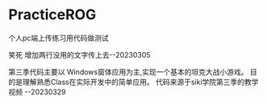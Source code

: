 # PracticeROG
个人pc端上传练习用代码做测试

笑死 增加两行没用的文字传上去--20230305

第三季代码主要以 Windows窗体应用为主,实现一个基本的坦克大战小游戏。
目的是理解熟悉Class在实际开发中的简单应用。
代码来源于siki学院第三季的教学视频
--20230329
